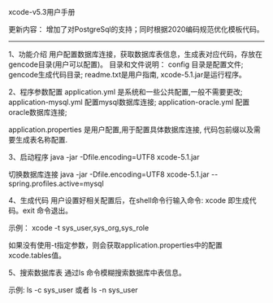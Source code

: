 xcode-v5.3用户手册

更新内容：
增加了对PostgreSql的支持；同时根据2020编码规范优化模板代码。

------------------------------------------------------------------------
1、功能介绍
用户配置数据库连接，获取数据库表信息，生成表对应代码，存放在gencode目录(用户可以配置)。
目录和文件说明：
config 目录是配置文件; gencode生成代码目录; readme.txt是用户指南, xcode-5.1.jar是运行程序。

2、程序参数配置
application.yml 是系统和一些公共配置,一般不需要更改;
application-mysql.yml  配置mysql数据库连接;
application-oracle.yml 配置oracle数据库连接;

application.properties 是用户配置,用于配置具体数据库连接, 代码包前缀以及需要生成表名称配置.

3、启动程序
java -jar -Dfile.encoding=UTF8 xcode-5.1.jar

切换数据库连接
java -jar -Dfile.encoding=UTF8 xcode-5.1.jar --spring.profiles.active=mysql

4、生成代码
用户设置好相关配置后，在shell命令行输入命令: xcode 即生成代码。exit 命令退出。

示例：
xcode -t sys_user,sys_org,sys_role

如果没有使用-t指定参数，则会获取application.properties中的配置xcode.tables值。

5、搜索数据库表
通过ls 命令模糊搜索数据库中表信息。

示例:
ls -c sys_user 或者 ls -n sys_user
